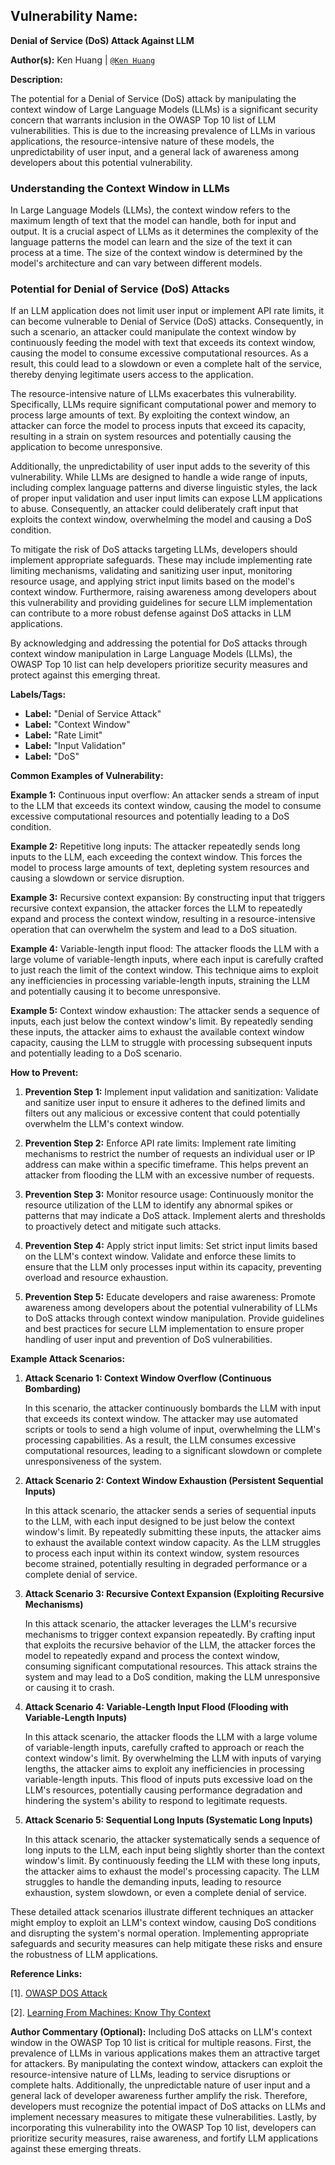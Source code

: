 ## **Vulnerability Name:**

 **Denial of Service (DoS) Attack Against LLM**
 
**Author(s):**
Ken Huang | [`@Ken Huang`](https://github.com/kenhuangus/www-project-top-10-for-large-language-model-applications)

**Description:**


The potential for a Denial of Service (DoS) attack by manipulating the context window of Large Language Models (LLMs) is a significant security concern that warrants inclusion in the OWASP Top 10 list of LLM vulnerabilities. This is due to the increasing prevalence of LLMs in various applications, the resource-intensive nature of these models, the unpredictability of user input, and a general lack of awareness among developers about this potential vulnerability.

### Understanding the Context Window in LLMs

In Large Language Models (LLMs), the context window refers to the maximum length of text that the model can handle, both for input and output. It is a crucial aspect of LLMs as it determines the complexity of the language patterns the model can learn and the size of the text it can process at a time. The size of the context window is determined by the model's architecture and can vary between different models.

### Potential for Denial of Service (DoS) Attacks

If an LLM application does not limit user input or implement API rate limits, it can become vulnerable to Denial of Service (DoS) attacks. Consequently, in such a scenario, an attacker could manipulate the context window by continuously feeding the model with text that exceeds its context window, causing the model to consume excessive computational resources. As a result, this could lead to a slowdown or even a complete halt of the service, thereby denying legitimate users access to the application.

The resource-intensive nature of LLMs exacerbates this vulnerability. Specifically, LLMs require significant computational power and memory to process large amounts of text. By exploiting the context window, an attacker can force the model to process inputs that exceed its capacity, resulting in a strain on system resources and potentially causing the application to become unresponsive.

Additionally, the unpredictability of user input adds to the severity of this vulnerability. While LLMs are designed to handle a wide range of inputs, including complex language patterns and diverse linguistic styles, the lack of proper input validation and user input limits can expose LLM applications to abuse. Consequently, an attacker could deliberately craft input that exploits the context window, overwhelming the model and causing a DoS condition.

To mitigate the risk of DoS attacks targeting LLMs, developers should implement appropriate safeguards. These may include implementing rate limiting mechanisms, validating and sanitizing user input, monitoring resource usage, and applying strict input limits based on the model's context window. Furthermore, raising awareness among developers about this vulnerability and providing guidelines for secure LLM implementation can contribute to a more robust defense against DoS attacks in LLM applications.

By acknowledging and addressing the potential for DoS attacks through context window manipulation in Large Language Models (LLMs), the OWASP Top 10 list can help developers prioritize security measures and protect against this emerging threat.

**Labels/Tags:**

- **Label:** "Denial of Service Attack"
- **Label:** "Context Window"
- **Label:** "Rate Limit"
- **Label:** "Input Validation"
- **Label:** "DoS"

**Common Examples of Vulnerability:**

 **Example 1:** Continuous input overflow: An attacker sends a stream of input to the LLM that exceeds its context window, causing the model to consume excessive computational resources and potentially leading to a DoS condition.

**Example 2:** Repetitive long inputs: The attacker repeatedly sends long inputs to the LLM, each exceeding the context window. This forces the model to process large amounts of text, depleting system resources and causing a slowdown or service disruption.

 **Example 3:** Recursive context expansion: By constructing input that triggers recursive context expansion, the attacker forces the LLM to repeatedly expand and process the context window, resulting in a resource-intensive operation that can overwhelm the system and lead to a DoS situation.

**Example 4:** Variable-length input flood: The attacker floods the LLM with a large volume of variable-length inputs, where each input is carefully crafted to just reach the limit of the context window. This technique aims to exploit any inefficiencies in processing variable-length inputs, straining the LLM and potentially causing it to become unresponsive.

 **Example 5:** Context window exhaustion: The attacker sends a sequence of inputs, each just below the context window's limit. By repeatedly sending these inputs, the attacker aims to exhaust the available context window capacity, causing the LLM to struggle with processing subsequent inputs and potentially leading to a DoS scenario.


**How to Prevent:**


1. **Prevention Step 1:** Implement input validation and sanitization: Validate and sanitize user input to ensure it adheres to the defined limits and filters out any malicious or excessive content that could potentially overwhelm the LLM's context window.

2. **Prevention Step 2:** Enforce API rate limits: Implement rate limiting mechanisms to restrict the number of requests an individual user or IP address can make within a specific timeframe. This helps prevent an attacker from flooding the LLM with an excessive number of requests.

3. **Prevention Step 3:** Monitor resource usage: Continuously monitor the resource utilization of the LLM to identify any abnormal spikes or patterns that may indicate a DoS attack. Implement alerts and thresholds to proactively detect and mitigate such attacks.

4. **Prevention Step 4:** Apply strict input limits: Set strict input limits based on the LLM's context window. Validate and enforce these limits to ensure that the LLM only processes input within its capacity, preventing overload and resource exhaustion.

5. **Prevention Step 5:** Educate developers and raise awareness: Promote awareness among developers about the potential vulnerability of LLMs to DoS attacks through context window manipulation. Provide guidelines and best practices for secure LLM implementation to ensure proper handling of user input and prevention of DoS vulnerabilities.



**Example Attack Scenarios:**


1. **Attack Scenario 1: Context Window Overflow (Continuous Bombarding)**

   In this scenario, the attacker continuously bombards the LLM with input that exceeds its context window. The attacker may use automated scripts or tools to send a high volume of input, overwhelming the LLM's processing capabilities. As a result, the LLM consumes excessive computational resources, leading to a significant slowdown or complete unresponsiveness of the system.

2. **Attack Scenario 2: Context Window Exhaustion (Persistent Sequential Inputs)**

   In this attack scenario, the attacker sends a series of sequential inputs to the LLM, with each input designed to be just below the context window's limit. By repeatedly submitting these inputs, the attacker aims to exhaust the available context window capacity. As the LLM struggles to process each input within its context window, system resources become strained, potentially resulting in degraded performance or a complete denial of service.

3. **Attack Scenario 3: Recursive Context Expansion (Exploiting Recursive Mechanisms)**

   In this attack scenario, the attacker leverages the LLM's recursive mechanisms to trigger context expansion repeatedly. By crafting input that exploits the recursive behavior of the LLM, the attacker forces the model to repeatedly expand and process the context window, consuming significant computational resources. This attack strains the system and may lead to a DoS condition, making the LLM unresponsive or causing it to crash.

4. **Attack Scenario 4: Variable-Length Input Flood (Flooding with Variable-Length Inputs)**

   In this attack scenario, the attacker floods the LLM with a large volume of variable-length inputs, carefully crafted to approach or reach the context window's limit. By overwhelming the LLM with inputs of varying lengths, the attacker aims to exploit any inefficiencies in processing variable-length inputs. This flood of inputs puts excessive load on the LLM's resources, potentially causing performance degradation and hindering the system's ability to respond to legitimate requests.

5. **Attack Scenario 5: Sequential Long Inputs (Systematic Long Inputs)**

   In this attack scenario, the attacker systematically sends a sequence of long inputs to the LLM, each input being slightly shorter than the context window's limit. By continuously feeding the LLM with these long inputs, the attacker aims to exhaust the model's processing capacity. The LLM struggles to handle the demanding inputs, leading to resource exhaustion, system slowdown, or even a complete denial of service.

These detailed attack scenarios illustrate different techniques an attacker might employ to exploit an LLM's context window, causing DoS conditions and disrupting the system's normal operation. Implementing appropriate safeguards and security measures can help mitigate these risks and ensure the robustness of LLM applications.

**Reference Links:**


[1]. [OWASP DOS Attack](https://owasp.org/www-community/attacks/Denial_of_Service) 

[2]. [Learning From Machines: Know Thy Context](https://lukebechtel.com/blog/lfm-know-thy-context) 

**Author Commentary (Optional):**
Including DoS attacks on LLM's context window in the OWASP Top 10 list is critical for multiple reasons. First, the prevalence of LLMs in various applications makes them an attractive target for attackers. By manipulating the context window, attackers can exploit the resource-intensive nature of LLMs, leading to service disruptions or complete halts. Additionally, the unpredictable nature of user input and a general lack of developer awareness further amplify the risk. Therefore, developers must recognize the potential impact of DoS attacks on LLMs and implement necessary measures to mitigate these vulnerabilities. Lastly, by incorporating this vulnerability into the OWASP Top 10 list, developers can prioritize security measures, raise awareness, and fortify LLM applications against these emerging threats.
